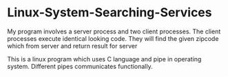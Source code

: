 # Linux-System-Searching-Services
My program involves a server process and  two client processes. The client processes execute identical looking code. They will find the given zipcode which from server and return result for server

This is a linux program which uses C language and pipe in operating system.
Different pipes communicates functionally.
